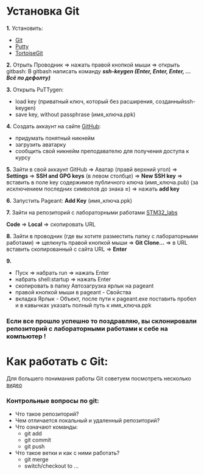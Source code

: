 # Установка Git
**1.** Установить:
 - [Git](https://git-scm.com) 
 - [Putty](https://putty.org.ru) 
 - [TortoiseGit](https://tortoisegit.org) 
 
**2.** Отрыть Проводник ⇒ нажать правой кнопкой мыши ⇒ открыть gitbash: 
    В gitbash написать команду ***ssh-keygen (Enter, Enter, Enter, ... Всё по дефолту)***
 
**3.** Открыть PuTTygen:
- load key (приватный ключ, который без расширения, созданныйssh-keygen) 
- save key, without passphrase (имя_ключа.ppk) 

**4.** Создать аккаунт на сайте [GitHub](https://github.com/):
- придумать понятный никнейм
- загрузить аватарку
- сообщить свой никнейм преподавателю для получения доступа к курсу 

 
**5.** Зайти в свой аккаунт GitHub ⇒
Аватар (правй верхний угол) ⇒ **Settings** ⇒ **SSH and GPG keys** (в левом столбце) ⇒ **New SSH key** ⇒ вставить в поле key содержимое публичного ключа (имя_ключа.pub) 
(за исключением последних символов до знака **=**) ⇒ нажать **add key** 

**6.** Запустить Pageant: 
**Add Key** (имя_ключа.ppk) 
 
**7.** Зайти на репозиторий с лабораторными работами [STM32_labs](https://github.com/Rocket-B/STM32_labs)

**Code** ⇒ **Local** ⇒ скопировать URL 
 
**8.** Зайти в проводник (где вы хотите разместить папку с лабораторными работами)
⇒ щелкнуть правой кнопкой мыши ⇒ **Git Clone...**
⇒ в URL вставить скопированный с сайта URL ⇒ **Enter** 
 
**9.** 
- Пуск ⇒ набрать run ⇒ нажать Enter 
- набрать shell:startup ⇒ нажать Enter 
- скопировать в папку Автозагрузка ярлык на pageant 
- правой кнопкой мыши в pageant - Свойства 
- вкладка Ярлык - Объект, после пути к pageant.exe поставить пробел и в кавычках указать полный путь к имя_ключа.ppk

### Если все прошло успешно то поздравляю, вы склонировали репозиторий с лабораторными работами к себе на компьютер !

# Как работать с Git:
Для большего понимания работы Git советуем посмотреть несколько [видео](https://www.youtube.com/playlist?list=PLDyvV36pndZFHXjXuwA_NywNrVQO0aQqb)

### Контрольные вопросы по git:
- Что такое репозиторий?
- Чем отличается локальный и удаленный репозиторий?
- Что означают команды:
    - git add
    - git commit
    - git push
- Что такое ветки и как с ними работать?
    - git merge
    - switch/checkout to ...
